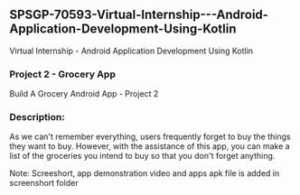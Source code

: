 ## SPSGP-70593-Virtual-Internship---Android-Application-Development-Using-Kotlin
Virtual Internship - Android Application Development Using Kotlin

### Project 2 - Grocery App

Build A Grocery Android App - Project 2

### Description: 
As we can't remember everything, users frequently forget to buy the things they want to buy. However, with the assistance of this app, you can make a list of the groceries you intend to buy so that you don't forget anything.

Note: Screeshort, app demonstration video and apps apk file is added in screenshort folder